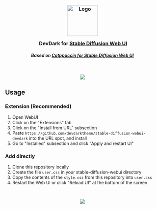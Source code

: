 <h3 align="center">
	<img src="https://github.com/devdarktheme/stable-diffusion-webui-devdark/assets/55553104/333bfc21-22fa-4e79-a1b0-64bdce4062eb" width="100" alt="Logo"/><br/>
	<img src="https://raw.githubusercontent.com/catppuccin/catppuccin/main/assets/misc/transparent.png" height="30" width="0px"/>
	DevDark for <a href="https://github.com/AUTOMATIC1111/stable-diffusion-webui">Stable Diffusion Web UI</a>
  <h5 align="center">
   Based on <a href="https://github.com/catppuccin/stable-diffusion-webui">Catppuccin for Stable Diffusion Web UI</a>
  </h4>
 </h3>
 </br>
<p align="center">
	<img src="https://github.com/devdarktheme/stable-diffusion-webui-devdark/assets/55553104/0765d9ca-fd49-46b1-baf6-f5b24e53ae19"/>
</p>

## Usage

### Extension (Recommended)

1. Open WebUI
2. Click on the "Extensions" tab
3. Click on the "Install from URL" subsection
4. Paste `https://github.com/devdarktheme/stable-diffusion-webui-devdark` into the URL spot, and install
5. Go to "Installed" subsection and click "Apply and restart UI"

### Add directly

1. Clone this repository locally
2. Create the file `user.css` in your stable-diffusion-webui directory
3. Copy the contents of the `style.css` from this repository into `user.css`
4. Restart the Web UI or click "Reload UI" at the bottom of the screen

&nbsp;

<p align="center">
	<a href="https://github.com/devdarktheme/stable-diffusion-webui-devdark/blob/main/LICENSE"><img src="https://img.shields.io/static/v1.svg?style=for-the-badge&label=License&message=MIT&logoColor=de6161&colorA=252525&colorB=de6161"/></a>
</p>

